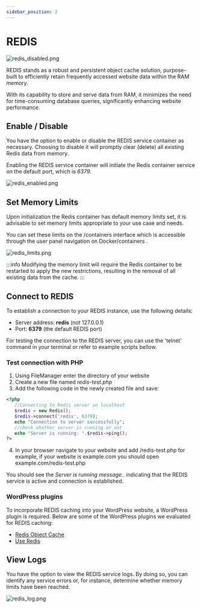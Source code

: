 ```yaml
---
sidebar_position: 2
---
```


# REDIS

![redis_disabled.png](/img/panel/v2/redismain.png)

REDIS stands as a robust and persistent object cache solution, purpose-built to efficiently retain frequently accessed website data within the RAM memory.

With its capability to store and serve data from RAM, it minimizes the need for time-consuming database queries, significantly enhancing website performance.

## Enable / Disable

You have the option to enable or disable the REDIS service container as necessary. Choosing to disable it will promptly clear (delete) all existing Redis data from memory.

Enabling the REDIS service container will initiate the Redis container service on the default port, which is _6379_.

![redis_enabled.png](/img/panel/v2/redisenabled.png)

## Set Memory Limits

Upon initialization the Redis container has default memory limits set, it is advisable to set memory limits appropriate to your use case and needs.

You can set these limits on the /containers interface which is accessible through the user panel navigation on Docker/containers .

![redis_limits.png](/img/panel/v2/redislimits.png)

:::info
Modifying the memory limit will require the Redis container to be restarted to apply the new restrictions, resulting in the removal of all existing data from the cache.
:::

## Connect to REDIS

To establish a connection to your REDIS instance, use the following details:

- Server address: **redis** (not 127.0.0.1)
- Port: **6379** (the default REDIS port)

For testing the connection to the REDIS server, you can use the 'telnet' command in your terminal or refer to example scripts bellow.

### Test connection with PHP

1. Using FileManager enter the directory of your website
2. Create a new file named _redis-test.php_
3. Add the following code in the newly created file and save:
```php
<?php 
   //Connecting to Redis server on localhost 
   $redis = new Redis(); 
   $redis->connect('redis', 6379); 
   echo "Connection to server successfully"; 
   //check whether server is running or not 
   echo "Server is running: ".$redis->ping(); 
?>
```

4. In your browser navigate to your website and add /redis-test.php for example, if your website is example.com you should open example.com/redis-test.php

You should see the _Server is running message.._ indicating that the REDIS service is active and connection is established.


### WordPress plugins

To incorporate REDIS caching into your WordPress website, a WordPress plugin is required. Below are some of the WordPress plugins we evaluated for REDIS caching:

- [Redis Object Cache](https://wordpress.org/plugins/redis-cache/)
- [Use Redis](https://plugins.club/premium-wordpress-plugins/use-redis/)
   
## View Logs

You have the option to view the REDIS service logs. By doing so, you can identify any service errors or, for instance, determine whether memory limits have been reached.

![redis_log.png](/img/panel/v2/redislogs.png)
